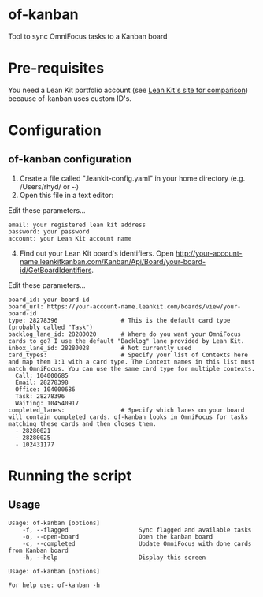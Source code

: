 of-kanban
=========

Tool to sync OmniFocus tasks to a Kanban board

# Pre-requisites

You need a Lean Kit portfolio account (see [Lean Kit's site for comparison](http://leankit.com/compare-editions/)) because of-kanban uses custom ID's.

# Configuration

## of-kanban configuration

1. Create a file called ".leankit-config.yaml" in your home directory (e.g. /Users/rhyd/ or ~)
2. Open this file in a text editor:

Edit these parameters...

    email: your registered lean kit address    
    password: your password    
    account: your Lean Kit account name    

4. Find out your Lean Kit board's identifiers. Open http://your-account-name.leankitkanban.com/Kanban/Api/Board/your-board-id/GetBoardIdentifiers.

Edit these parameters...

    board_id: your-board-id
    board_url: https://your-account-name.leankit.com/boards/view/your-board-id
    type: 28278396                  # This is the default card type (probably called "Task")
    backlog_lane_id: 28280020       # Where do you want your OmniFocus cards to go? I use the default "Backlog" lane provided by Lean Kit.
    inbox_lane_id: 28280028         # Not currently used
    card_types:                     # Specify your list of Contexts here and map them 1:1 with a card type. The Context names in this list must match OmniFocus. You can use the same card type for multiple contexts.
      Call: 104000685
      Email: 28278398
      Office: 104000686
      Task: 28278396
      Waiting: 104540917
    completed_lanes:                # Specify which lanes on your board will contain completed cards. of-kanban looks in OmniFocus for tasks matching these cards and then closes them.
      - 28280021
      - 28280025
      - 102431177

# Running the script

## Usage

    Usage: of-kanban [options]
        -f, --flagged                    Sync flagged and available tasks
        -o, --open-board                 Open the kanban board
        -c, --completed                  Update OmniFocus with done cards from Kanban board
        -h, --help                       Display this screen

    Usage: of-kanban [options]

    For help use: of-kanban -h

